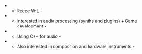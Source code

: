 - - Reece W-L -
- - Interested in audio processing (synths and plugins) + Game development -
- - Using C++ for audio -
- - Also interested in composition and hardware instruments -

<!---
ReeceW-L/ReeceW-L is a ✨ special ✨ repository because its `README.md` (this file) appears on your GitHub profile.
You can click the Preview link to take a look at your changes.
--->
